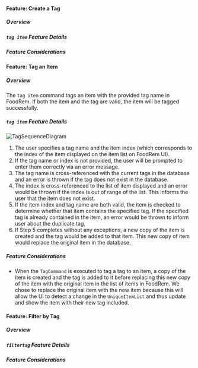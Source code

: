#### Feature: Create a Tag

##### Overview

<!-- TODO: ACTIVITY DIAGRAM -->

<!-- TODO: Short Description of Command -->

##### `tag item` Feature Details

<!-- TODO: SEQUENCE DIAGRAM -->

<!-- TODO: Description of how Command works -->

##### Feature Considerations

<!-- TODO: Command Considerations -->

#### Feature: Tag an Item

##### Overview

<!-- TODO: ACTIVITY DIAGRAM -->

The `tag item` command tags an item with the provided tag name in FoodRem. If both the item and the tag are valid, the item will be tagged successfully.

##### `tag item` Feature Details

![TagSequenceDiagram](images/TagSequenceDiagram.png)

1. The user specifies a tag name and the item index (which corresponds to the index of the item displayed on the item list on FoodRem UI).
1. If the tag name or index is not provided, the user will be prompted to enter them correctly via an error message.
1. The tag name is cross-referenced with the current tags in the database and an error is thrown if the tag does not exist in the database.
1. The index is cross-referenced to the list of item displayed and an error would be thrown if the index is out of range of the list. This informs the user that the item does not exist.
1. If the item index and tag name are both valid, the item is checked to determine whether that item contains the specified tag. If the specified tag is already contained in the item, an error would be thrown to inform user about the duplicate tag.
1. If Step 5 completes without any exceptions, a new copy of the item is created and the tag would be added to that item. This new copy of item would replace the original item in the database.

##### Feature Considerations

* When the `TagCommand` is executed to tag a tag to an item, a copy of the item is created and the tag is added to it before replacing this new copy of the item with the original item in the list of items in FoodRem. We chose to replace the original item with the new item because this will allow the UI to detect a change in the `UniqueItemList` and thus update and show the item with their new tag included.

#### Feature: Filter by Tag

##### Overview

<!-- TODO: ACTIVITY DIAGRAM -->

<!-- TODO: Short Description of Command -->

##### `filtertag` Feature Details

<!-- TODO: SEQUENCE DIAGRAM -->

<!-- TODO: Description of how Command works -->

##### Feature Considerations

<!-- TODO: Command Considerations -->
